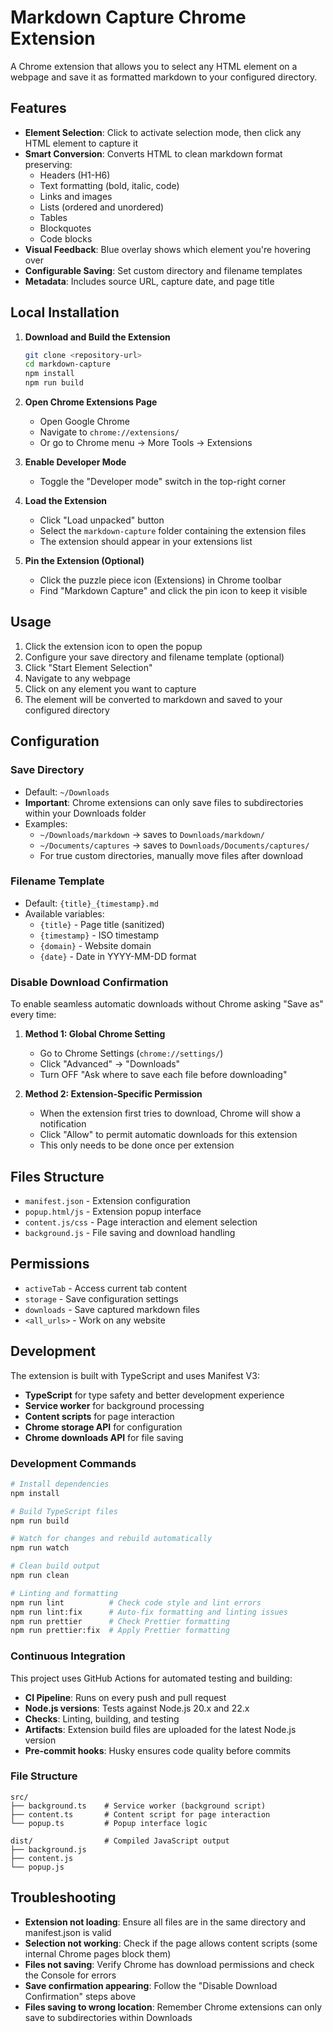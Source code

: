 # Markdown Capture Chrome Extension

A Chrome extension that allows you to select any HTML element on a webpage and save it as formatted markdown to your configured directory.

## Features

- **Element Selection**: Click to activate selection mode, then click any HTML element to capture it
- **Smart Conversion**: Converts HTML to clean markdown format preserving:
  - Headers (H1-H6)
  - Text formatting (bold, italic, code)
  - Links and images
  - Lists (ordered and unordered)
  - Tables
  - Blockquotes
  - Code blocks
- **Visual Feedback**: Blue overlay shows which element you're hovering over
- **Configurable Saving**: Set custom directory and filename templates
- **Metadata**: Includes source URL, capture date, and page title

## Local Installation

1. **Download and Build the Extension**

   ```bash
   git clone <repository-url>
   cd markdown-capture
   npm install
   npm run build
   ```

2. **Open Chrome Extensions Page**
   - Open Google Chrome
   - Navigate to `chrome://extensions/`
   - Or go to Chrome menu → More Tools → Extensions

3. **Enable Developer Mode**
   - Toggle the "Developer mode" switch in the top-right corner

4. **Load the Extension**
   - Click "Load unpacked" button
   - Select the `markdown-capture` folder containing the extension files
   - The extension should appear in your extensions list

5. **Pin the Extension (Optional)**
   - Click the puzzle piece icon (Extensions) in Chrome toolbar
   - Find "Markdown Capture" and click the pin icon to keep it visible

## Usage

1. Click the extension icon to open the popup
2. Configure your save directory and filename template (optional)
3. Click "Start Element Selection"
4. Navigate to any webpage
5. Click on any element you want to capture
6. The element will be converted to markdown and saved to your configured directory

## Configuration

### Save Directory

- Default: `~/Downloads`
- **Important**: Chrome extensions can only save files to subdirectories within your Downloads folder
- Examples:
  - `~/Downloads/markdown` → saves to `Downloads/markdown/`
  - `~/Documents/captures` → saves to `Downloads/Documents/captures/`
  - For true custom directories, manually move files after download

### Filename Template

- Default: `{title}_{timestamp}.md`
- Available variables:
  - `{title}` - Page title (sanitized)
  - `{timestamp}` - ISO timestamp
  - `{domain}` - Website domain
  - `{date}` - Date in YYYY-MM-DD format

### Disable Download Confirmation

To enable seamless automatic downloads without Chrome asking "Save as" every time:

1. **Method 1: Global Chrome Setting**
   - Go to Chrome Settings (`chrome://settings/`)
   - Click "Advanced" → "Downloads"
   - Turn OFF "Ask where to save each file before downloading"

2. **Method 2: Extension-Specific Permission**
   - When the extension first tries to download, Chrome will show a notification
   - Click "Allow" to permit automatic downloads for this extension
   - This only needs to be done once per extension

## Files Structure

- `manifest.json` - Extension configuration
- `popup.html/js` - Extension popup interface
- `content.js/css` - Page interaction and element selection
- `background.js` - File saving and download handling

## Permissions

- `activeTab` - Access current tab content
- `storage` - Save configuration settings
- `downloads` - Save captured markdown files
- `<all_urls>` - Work on any website

## Development

The extension is built with TypeScript and uses Manifest V3:

- **TypeScript** for type safety and better development experience
- **Service worker** for background processing
- **Content scripts** for page interaction
- **Chrome storage API** for configuration
- **Chrome downloads API** for file saving

### Development Commands

```bash
# Install dependencies
npm install

# Build TypeScript files
npm run build

# Watch for changes and rebuild automatically
npm run watch

# Clean build output
npm run clean

# Linting and formatting
npm run lint          # Check code style and lint errors
npm run lint:fix      # Auto-fix formatting and linting issues
npm run prettier      # Check Prettier formatting
npm run prettier:fix  # Apply Prettier formatting
```

### Continuous Integration

This project uses GitHub Actions for automated testing and building:

- **CI Pipeline**: Runs on every push and pull request
- **Node.js versions**: Tests against Node.js 20.x and 22.x
- **Checks**: Linting, building, and testing
- **Artifacts**: Extension build files are uploaded for the latest Node.js version
- **Pre-commit hooks**: Husky ensures code quality before commits

### File Structure

```
src/
├── background.ts    # Service worker (background script)
├── content.ts       # Content script for page interaction
└── popup.ts         # Popup interface logic

dist/                # Compiled JavaScript output
├── background.js
├── content.js
└── popup.js
```

## Troubleshooting

- **Extension not loading**: Ensure all files are in the same directory and manifest.json is valid
- **Selection not working**: Check if the page allows content scripts (some internal Chrome pages block them)
- **Files not saving**: Verify Chrome has download permissions and check the Console for errors
- **Save confirmation appearing**: Follow the "Disable Download Confirmation" steps above
- **Files saving to wrong location**: Remember Chrome extensions can only save to subdirectories within Downloads
